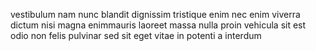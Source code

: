 vestibulum nam nunc blandit dignissim tristique enim nec enim viverra dictum
nisi magna enimmauris laoreet massa nulla proin vehicula sit est odio non felis
pulvinar sed sit eget vitae in potenti a interdum